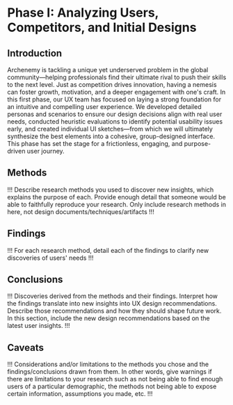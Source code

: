 # Phase I: Analyzing Users, Competitors, and Initial Designs

## Introduction

Archenemy is tackling a unique yet underserved problem in the global community—helping professionals find their ultimate rival to push their skills to the next level. Just as competition drives innovation, having a nemesis can foster growth, motivation, and a deeper engagement with one's craft. In this first phase, our UX team has focused on laying a strong foundation for an intuitive and compelling user experience. We developed detailed personas and scenarios to ensure our design decisions align with real user needs, conducted heuristic evaluations to identify potential usability issues early, and created individual UI sketches—from which we will ultimately synthesize the best elements into a cohesive, group-designed interface. This phase has set the stage for a frictionless, engaging, and purpose-driven user journey.

## Methods

!!! Describe research methods you used to discover new insights, which explains the purpose of each. Provide enough detail that someone would be able to faithfully reproduce your research. Only include research methods in here, not design documents/techniques/artifacts !!!

## Findings

!!! For each research method, detail each of the findings to clarify new discoveries of users' needs !!!

## Conclusions

!!! Discoveries derived from the methods and their findings. Interpret how the findings translate into new insights into UX design recommendations. Describe those recommendations and how they should shape future work. In this section, include the new design recommendations based on the latest user insights. !!!

## Caveats

!!! Considerations and/or limitations to the methods you chose and the findings/conclusions drawn from them. In other words, give warnings if there are limitations to your research such as not being able to find enough users of a particular demographic, the methods not being able to expose certain information, assumptions you made, etc. !!!
